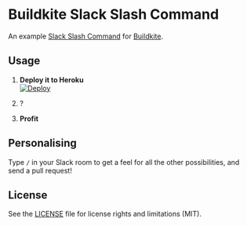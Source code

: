 # Buildkite Slack Slash Command

An example [Slack Slash Command](https://api.slack.com/slash-commands) for [Buildkite](https://buildkite.com/).

## Usage

1. **Deploy it to Heroku** <br>[![Deploy](https://www.herokucdn.com/deploy/button.svg)](https://heroku.com/deploy)

2. ?

3. **Profit**

## Personalising

Type `/` in your Slack room to get a feel for all the other possibilities, and send a pull request!

## License

See the [LICENSE](LICENSE.md) file for license rights and limitations (MIT).
